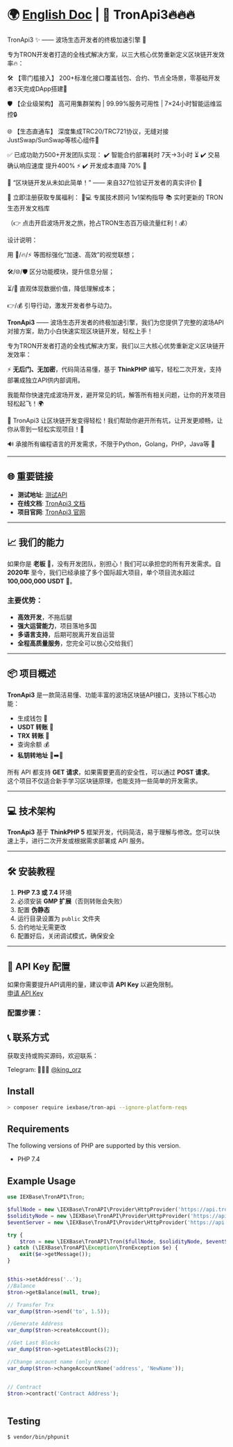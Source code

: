 # 🌍 [English Doc](./README.en.md) | 🚀 TronApi3🔥🔥🔥
TronApi3 ✨ —— 波场生态开发者的终极加速引擎 🚀

专为TRON开发者打造的全栈式解决方案，以三大核心优势重新定义区块链开发效率🔥：

🛠️ 【零门槛接入】
200+标准化接口覆盖钱包、合约、节点全场景，零基础开发者3天完成DApp搭建📱

🛡️ 【企业级架构】
高可用集群架构 | 99.99%服务可用性 | 7×24小时智能运维监控🔒

🌐 【生态直通车】
深度集成TRC20/TRC721协议，无缝对接JustSwap/SunSwap等核心组件🚪

✅ 已成功助力500+开发团队实现：
✔️ 智能合约部署耗时 7天→3小时 ⏳
✔️ 交易确认响应速度 提升400% ⚡
✔️ 开发成本直降 70% 💸

📢 “区块链开发从未如此简单！”
—— 来自327位验证开发者的真实评价 🌟

🚨 立即注册获取专属福利：
👨💻 专属技术顾问 1v1架构指导 
📚 实时更新的 TRON生态开发文档库

（👉 点击开启波场开发之旅，抢占TRON生态百万级流量红利！💰）

设计说明：

用 🚀/🔥/⚡ 等图标强化“加速、高效”的视觉联想；

🛠️/🌐/🛡️ 区分功能模块，提升信息分层；

⏳/💸 直观体现数据价值，降低理解成本；

👉/💰 引导行动，激发开发者参与动力。

**TronApi3** —— 波场生态开发者的终极加速引擎，我们为您提供了完整的波场API对接方案，助力小白快速实现区块链开发，轻松上手！

专为TRON开发者打造的全栈式解决方案，我们以三大核心优势重新定义区块链开发效率：

⚡ **无后门、无加密**，代码简洁易懂，基于 **ThinkPHP** 编写，轻松二次开发，支持部署成独立API供内部调用。

我能帮你快速完成波场开发，避开常见的坑，解答所有相关问题，让你的开发项目轻松起飞！🌍

🌟 TronApi3 让区块链开发变得轻松！我们帮助你避开所有坑，让开发更顺畅，让你从零到一轻松实现项目！🚀

🔊 承接所有编程语言的开发需求，不限于Python，Golang，PHP，Java等 💓

---

## 🌐 重要链接

- **测试地址**: [测试API](https://trx.phpcode.site/)
- **在线文档**: [TronApi3 文档](https://tronapi.gitbook.io/trx)
- **项目官网**: [TronApi3 官网](https://www.phpcode.site/)

---

## 📈 我们的能力

如果你是 **老板** 👔，没有开发团队，别担心！我们可以承担您的所有开发需求。自 **2020年** 至今，我们已经承接了多个国际超大项目，单个项目流水超过 **100,000,000 USDT** 🌟。

### 主要优势：
- **高效开发**，不拖后腿
- **强大运营能力**，项目落地多国
- **多语言支持**，后期可脱离开发自运营
- **全程高质量服务**，您完全可以放心交给我们

---

## 📦 项目概述

**TronApi3** 是一款简洁易懂、功能丰富的波场区块链API接口，支持以下核心功能：
- 生成钱包 🏦
- **USDT 转账** 💸
- **TRX 转账** 🔄
- 查询余额 💰
- **私钥转地址** 🔑➡️📍

所有 API 都支持 **GET 请求**，如果需要更高的安全性，可以通过 **POST 请求**。  
这个项目不仅适合新手学习区块链原理，也能支持一些简单的开发需求。

---

## 💻 技术架构

**TronApi3** 基于 **ThinkPHP 5** 框架开发，代码简洁，易于理解与修改。您可以快速上手，进行二次开发或根据需求部署成 API 服务。

---

## 🛠 安装教程

1. **PHP 7.3 或 7.4** 环境
2. 必须安装 **GMP 扩展**（否则转账会失败）
3. 配置 **伪静态**
4. 运行目录设置为 `public` 文件夹
5. 合约地址无需更改
6. 配置好后，关闭调试模式，确保安全

---

## 🔑 API Key 配置

如果你需要提升API调用的量，建议申请 **API Key** 以避免限制。  
[申请 API Key](https://www.trongrid.io/)

### 配置步骤：
<!-- 
下面的不会显示
1. 打开文件 `vendor/fenguoz/tron-php/src/Api.php`
2. 替换 `post` 方法如下：

```php
/**
 * 用于处理常见功能，如格式化POST数据和错误处理
 *
 * @throws TronErrorException
 */
public function post(string $endpoint, array $data = [], bool $returnAssoc = false)
{
    if (sizeof($data)) {
        $data = [
            'headers' => [
                'TRON-PRO-API-KEY' => 'your api key'  // 填入您的API Key
            ],
            'json' => $data
        ];
    }
    $stream = (string)$this->getClient()->post($endpoint, $data)->getBody();
    $body = json_decode($stream, $returnAssoc);
    $this->checkForErrorResponse($returnAssoc, $body);
    return $body;
}
```
 -->

## 📞 联系方式
获取支持或购买源码，欢迎联系：

Telegram: 🍭🍭🍭 [@king_orz](https://t.me/king_orz)




## Install

```bash
> composer require iexbase/tron-api --ignore-platform-reqs
```
## Requirements

The following versions of PHP are supported by this version.

* PHP 7.4

## Example Usage

```php
use IEXBase\TronAPI\Tron;

$fullNode = new \IEXBase\TronAPI\Provider\HttpProvider('https://api.trongrid.io');
$solidityNode = new \IEXBase\TronAPI\Provider\HttpProvider('https://api.trongrid.io');
$eventServer = new \IEXBase\TronAPI\Provider\HttpProvider('https://api.trongrid.io');

try {
    $tron = new \IEXBase\TronAPI\Tron($fullNode, $solidityNode, $eventServer);
} catch (\IEXBase\TronAPI\Exception\TronException $e) {
    exit($e->getMessage());
}


$this->setAddress('..');
//Balance
$tron->getBalance(null, true);

// Transfer Trx
var_dump($tron->send('to', 1.5));

//Generate Address
var_dump($tron->createAccount());

//Get Last Blocks
var_dump($tron->getLatestBlocks(2));

//Change account name (only once)
var_dump($tron->changeAccountName('address', 'NewName'));


// Contract
$tron->contract('Contract Address');



```

## Testing

``` bash
$ vendor/bin/phpunit
```

